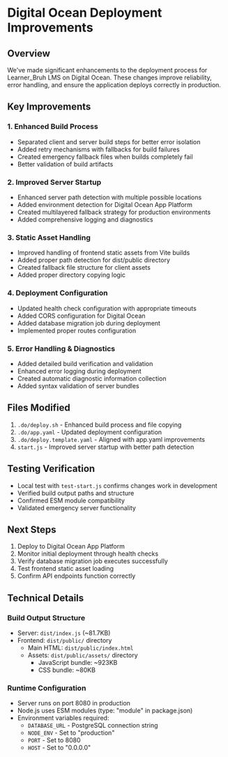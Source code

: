 # Digital Ocean Deployment Improvements

## Overview
We've made significant enhancements to the deployment process for Learner_Bruh LMS on Digital Ocean. These changes improve reliability, error handling, and ensure the application deploys correctly in production.

## Key Improvements

### 1. Enhanced Build Process
- Separated client and server build steps for better error isolation
- Added retry mechanisms with fallbacks for build failures
- Created emergency fallback files when builds completely fail
- Better validation of build artifacts

### 2. Improved Server Startup
- Enhanced server path detection with multiple possible locations
- Added environment detection for Digital Ocean App Platform
- Created multilayered fallback strategy for production environments
- Added comprehensive logging and diagnostics

### 3. Static Asset Handling
- Improved handling of frontend static assets from Vite builds
- Added proper path detection for dist/public directory
- Created fallback file structure for client assets
- Added proper directory copying logic

### 4. Deployment Configuration
- Updated health check configuration with appropriate timeouts
- Added CORS configuration for Digital Ocean
- Added database migration job during deployment
- Implemented proper routes configuration

### 5. Error Handling & Diagnostics
- Added detailed build verification and validation
- Enhanced error logging during deployment
- Created automatic diagnostic information collection
- Added syntax validation of server bundles

## Files Modified
1. `.do/deploy.sh` - Enhanced build process and file copying
2. `.do/app.yaml` - Updated deployment configuration
3. `.do/deploy.template.yaml` - Aligned with app.yaml improvements
4. `start.js` - Improved server startup with better path detection

## Testing Verification
- Local test with `test-start.js` confirms changes work in development
- Verified build output paths and structure
- Confirmed ESM module compatibility
- Validated emergency server functionality

## Next Steps
1. Deploy to Digital Ocean App Platform
2. Monitor initial deployment through health checks
3. Verify database migration job executes successfully
4. Test frontend static asset loading
5. Confirm API endpoints function correctly

## Technical Details

### Build Output Structure
- Server: `dist/index.js` (~81.7KB)
- Frontend: `dist/public/` directory
  - Main HTML: `dist/public/index.html`
  - Assets: `dist/public/assets/` directory
    - JavaScript bundle: ~923KB
    - CSS bundle: ~80KB

### Runtime Configuration
- Server runs on port 8080 in production
- Node.js uses ESM modules (type: "module" in package.json)
- Environment variables required:
  - `DATABASE_URL` - PostgreSQL connection string
  - `NODE_ENV` - Set to "production"
  - `PORT` - Set to 8080
  - `HOST` - Set to "0.0.0.0"